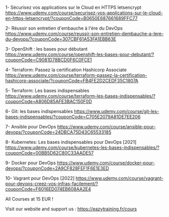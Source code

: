 1- Sécurisez vos applications sur le Cloud en HTTPS letsencrypt
https://www.udemy.com/course/securisez-vos-applications-sur-le-cloud-en-https-letsencrypt/?couponCode=B0650E687661689FFC77

2- Réussir son entretien d'embauche à l'ère du DevOps
https://www.udemy.com/course/reussir-son-entretien-dembauche-a-lere-du-devops/?couponCode=307CBF61A53FA1EBB63E

3- OpenShift : les bases pour débutant
https://www.udemy.com/course/openshift-les-bases-pour-debutant/?couponCode=C9081D78BCD0F6C0FCE1

4- Terraform: Passez la certification Hashicorp Associate
https://www.udemy.com/course/terraform-passez-la-certification-hashicorp-associate/?couponCode=FB4FE2D2CEDF35C1807A

5- Terraform: Les bases indispensables
https://www.udemy.com/course/terraform-les-bases-indispensables/?couponCode=A806D85AFE3BAC150F0D

6- Git: les bases indispensables
https://www.udemy.com/course/git-les-bases-indispensables/?couponCode=C705E2079A81DE7EE206

7- Ansible pour DevOps
https://www.udemy.com/course/ansible-pour-devops/?couponCode=24DBCA75D43C65533185

8- Kubernetes: Les bases indispensables pour DevOps [2021]
https://www.udemy.com/course/kubernetes-les-bases-indispensables/?couponCode=00BB5D62C80C33AADE57

9- Docker pour DevOps
https://www.udemy.com/course/docker-pour-devops/?couponCode=2A9CF828FEF1F6E1E3ED

10- Vagrant pour DevOps [2022] https://www.udemy.com/course/vagrant-pour-devops-creez-vos-infras-facilement/?couponCode=F6016ED074EB608AA2E4

All Courses at 15 EUR !

Visit our website and support us : https://eazytraining.fr/cours
